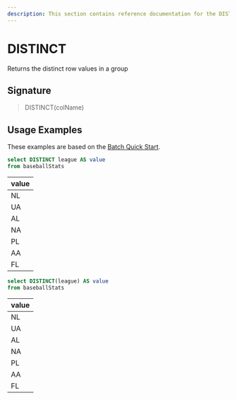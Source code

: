 ```yaml
---
description: This section contains reference documentation for the DISTINCT function.
---
```


# DISTINCT

Returns the distinct row values in a group

## Signature

> DISTINCT(colName)

## Usage Examples

These examples are based on the [Batch Quick Start](../../basics/getting-started/quick-start.md#batch).

```sql
select DISTINCT league AS value
from baseballStats 
```

| value   | 
| ------------- |
|NL|
|UA|
|AL|
|NA|
|PL|
|AA|
|FL|

```sql
select DISTINCT(league) AS value
from baseballStats 
```

| value   | 
| ------------- |
|NL|
|UA|
|AL|
|NA|
|PL|
|AA|
|FL|